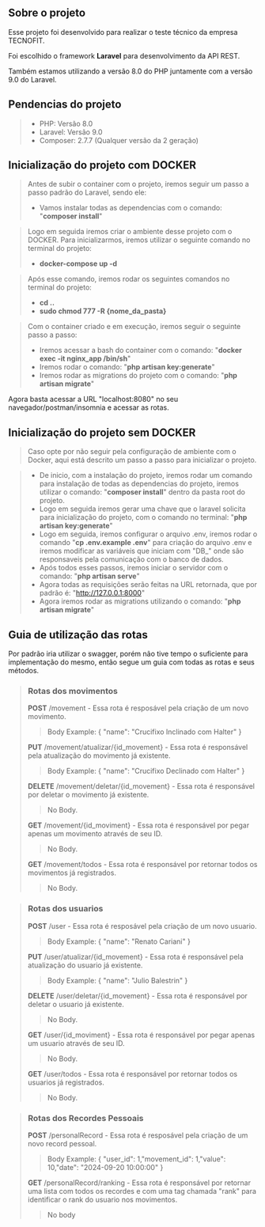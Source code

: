 ## Sobre o projeto

Esse projeto foi desenvolvido para realizar o teste técnico da empresa TECNOFIT.

Foi escolhido o framework **Laravel** para desenvolvimento da API REST.

Também estamos utilizando a versão 8.0 do PHP juntamente com a versão 9.0 do Laravel.

## Pendencias do projeto

>- PHP: Versão 8.0
>- Laravel: Versão 9.0
>- Composer: 2.7.7 (Qualquer versão da 2 geração)

## Inicialização do projeto com DOCKER

>Antes de subir o container com o projeto, iremos seguir um passo a passo padrão do Laravel, sendo ele:
>- Vamos instalar todas as dependencias com o comando: "**composer install**"

>Logo em seguida iremos criar o ambiente desse projeto com o DOCKER. Para inicializarmos, iremos utilizar o seguinte comando no terminal do projeto:
>- **docker-compose up -d**

>Após esse comando, iremos rodar os seguintes comandos no terminal do projeto:
>- **cd ..**
>- **sudo chmod 777 -R {nome_da_pasta}**

>Com o container criado e em execução, iremos seguir o seguinte passo a passo:
>- Iremos acessar a bash do container com o comando: "**docker exec -it nginx_app /bin/sh**"
>- Iremos rodar o comando: "**php artisan key:generate**"
>- Iremos rodar as migrations do projeto com o comando: "**php artisan migrate**"

Agora basta acessar a URL "localhost:8080" no seu navegador/postman/insomnia e acessar as rotas.

## Inicialização do projeto sem DOCKER

>Caso opte por não seguir pela configuração de ambiente com o Docker, aqui está descrito um passo a passo para inicializar o projeto.

>- De inicio, com a instalação do projeto, iremos rodar um comando para instalação de todas as dependencias do projeto, iremos utilizar o comando: "**composer install**" dentro da pasta root do projeto.
>- Logo em seguida iremos gerar uma chave que o laravel solicita para inicialização do projeto, com o comando no terminal: "**php artisan key:generate**"
>- Logo em seguida, iremos configurar o arquivo .env, iremos rodar o comando "**cp .env.example .env**" para criação do arquivo .env e iremos modificar as variáveis que iniciam com "DB_" onde são responsaveis pela comunicação com o banco de dados.
>- Após todos esses passos, iremos iniciar o servidor com o comando: "**php artisan serve**"
>- Agora todas as requisições serão feitas na URL retornada, que por padrão é: "http://127.0.0.1:8000"
>- Agora iremos rodar as migrations utilizando o comando: "**php artisan migrate**"

## Guia de utilização das rotas

Por padrão iria utilizar o swagger, porém não tive tempo o suficiente para implementação do mesmo, então segue um guia com todas as rotas e seus métodos.

>### Rotas dos movimentos
> **POST** /movement - Essa rota é resposável pela criação de um novo movimento.
>> Body Example: { "name": "Crucifixo Inclinado com Halter" }
> 
> **PUT** /movement/atualizar/{id_movement} - Essa rota é responsável pela atualização do movimento já existente.
>> Body Example: { "name": "Crucifixo Declinado com Halter" }
>
> **DELETE** /movement/deletar/{id_movement} - Essa rota é responsável por deletar o movimento já existente.
>> No Body.
> 
> **GET** /movement/{id_moviment} - Essa rota é responsável por pegar apenas um movimento através de seu ID.
>> No Body.
> 
> **GET** /movement/todos - Essa rota é responsável por retornar todos os movimentos já registrados.
>> No Body.

>### Rotas dos usuarios
> **POST** /user - Essa rota é resposável pela criação de um novo usuario.
>> Body Example: { "name": "Renato Cariani" }
>
> **PUT** /user/atualizar/{id_movement} - Essa rota é responsável pela atualização do usuario já existente.
>> Body Example: { "name": "Julio Balestrin" }
>
> **DELETE** /user/deletar/{id_movement} - Essa rota é responsável por deletar o usuario já existente.
>> No Body.
>
> **GET** /user/{id_moviment} - Essa rota é responsável por pegar apenas um usuario através de seu ID.
>> No Body.
>
> **GET** /user/todos - Essa rota é responsável por retornar todos os usuarios já registrados.
>> No Body.

>### Rotas dos Recordes Pessoais
> **POST** /personalRecord - Essa rota é resposável pela criação de um novo record pessoal.
>> Body Example: { "user_id": 1,"movement_id": 1,"value": 10,"date": "2024-09-20 10:00:00" }
> 
> **GET** /personalRecord/ranking - Essa rota é responsável por retornar uma lista com todos os recordes e com uma tag chamada "rank" para identificar o rank do usuario nos movimentos.
>> No body

